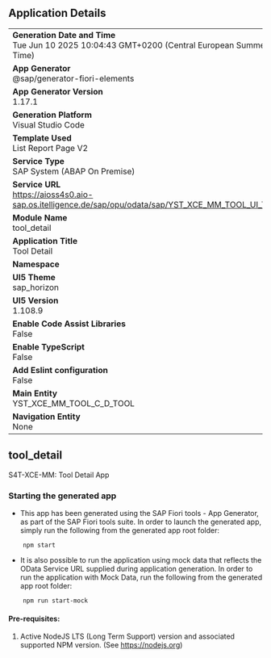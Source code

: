 ## Application Details
|               |
| ------------- |
|**Generation Date and Time**<br>Tue Jun 10 2025 10:04:43 GMT+0200 (Central European Summer Time)|
|**App Generator**<br>@sap/generator-fiori-elements|
|**App Generator Version**<br>1.17.1|
|**Generation Platform**<br>Visual Studio Code|
|**Template Used**<br>List Report Page V2|
|**Service Type**<br>SAP System (ABAP On Premise)|
|**Service URL**<br>https://aioss4s0.aio-sap.os.itelligence.de/sap/opu/odata/sap/YST_XCE_MM_TOOL_UI_TOOL|
|**Module Name**<br>tool_detail|
|**Application Title**<br>Tool Detail|
|**Namespace**<br>|
|**UI5 Theme**<br>sap_horizon|
|**UI5 Version**<br>1.108.9|
|**Enable Code Assist Libraries**<br>False|
|**Enable TypeScript**<br>False|
|**Add Eslint configuration**<br>False|
|**Main Entity**<br>YST_XCE_MM_TOOL_C_D_TOOL|
|**Navigation Entity**<br>None|

## tool_detail

S4T-XCE-MM: Tool Detail App

### Starting the generated app

-   This app has been generated using the SAP Fiori tools - App Generator, as part of the SAP Fiori tools suite.  In order to launch the generated app, simply run the following from the generated app root folder:

```
    npm start
```

- It is also possible to run the application using mock data that reflects the OData Service URL supplied during application generation.  In order to run the application with Mock Data, run the following from the generated app root folder:

```
    npm run start-mock
```

#### Pre-requisites:

1. Active NodeJS LTS (Long Term Support) version and associated supported NPM version.  (See https://nodejs.org)


